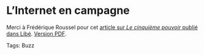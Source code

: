 # L’Internet en campagne

Merci à Frédérique Roussel pour cet [article sur *Le cinquième pouvoir* publié dans Libé](http://www.liberation.fr/transversales/weekend/231239.FR.php#go). [Version PDF](http://blog.tcrouzet.comhttps://tcrouzet.com/images_tc/20070127libe.pdf).

Tags: Buzz